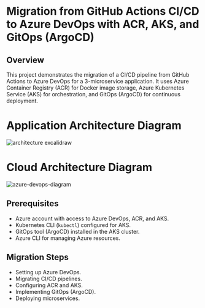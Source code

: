 # Migration from GitHub Actions CI/CD to Azure DevOps with ACR, AKS, and GitOps (ArgoCD)

## Overview

This project demonstrates the migration of a CI/CD pipeline from GitHub Actions to Azure DevOps for a 3-microservice application. It uses Azure Container Registry (ACR) for Docker image storage, Azure Kubernetes Service (AKS) for orchestration, and GitOps (ArgoCD) for continuous deployment.

# Application Architecture Diagram


![architecture excalidraw](https://github.com/user-attachments/assets/1f0a40fb-bc7b-4868-b73e-621dcdf312f9)

# Cloud Architecture Diagram



![azure-devops-diagram](https://github.com/user-attachments/assets/66170e1c-06cc-49f8-b849-7746953a563b)

## Prerequisites
- Azure account with access to Azure DevOps, ACR, and AKS.
- Kubernetes CLI (`kubectl`) configured for AKS.
- GitOps tool (ArgoCD) installed in the AKS cluster.
- Azure CLI for managing Azure resources.

## Migration Steps
- Setting up Azure DevOps.
- Migrating CI/CD pipelines.
- Configuring ACR and AKS.
- Implementing GitOps (ArgoCD).
- Deploying microservices.
